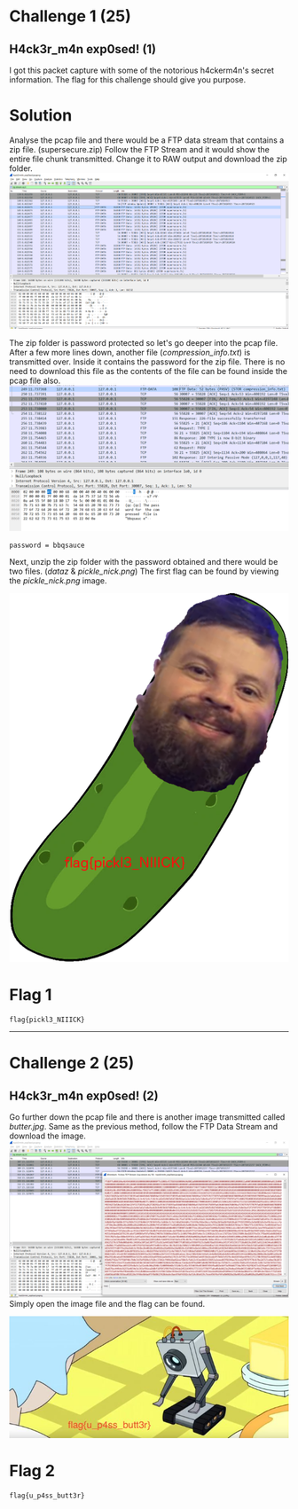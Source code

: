 # Challenge 1 (25)
## H4ck3r_m4n exp0sed! (1)
I got this packet capture with some of the notorious h4ckerm4n's secret information.
The flag for this challenge should give you purpose.

# Solution
Analyse the pcap file and there would be a FTP data stream that contains a zip file. (supersecure.zip)
Follow the FTP Stream and it would show the entire file chunk transmitted.
Change it to RAW output and download the zip folder.
![super_secure.zip](./supersecure_download.PNG)

The zip folder is password protected so let's go deeper into the pcap file.
After a few more lines down, another file (*compression_info.txt*) is transmitted over. Inside it contains the password for the zip file.
There is no need to download this file as the contents of the file can be found inside the pcap file also.
![super_secure_password](./supersecure_password.PNG)
```
password = bbqsauce
```

Next, unzip the zip folder with the password obtained and there would be two files. (*dataz* & *pickle_nick.png*)
The first flag can be found by viewing the *pickle_nick.png* image.

![pickle_nick](./supersecure/pickle_nick.png)

# Flag 1
```
flag{pickl3_NIIICK}
```

---

# Challenge 2 (25)
## H4ck3r_m4n exp0sed! (2)
Go further down the pcap file and there is another image transmitted called *butter.jpg*.
Same as the previous method, follow the FTP Data Stream and download the image.
![butter_jpg_download](./butter_jpg_download.PNG)
Simply open the image file and the flag can be found.

![butter.jpg](./butter.jpg)

# Flag 2
```
flag{u_p4ss_butt3r}
```
